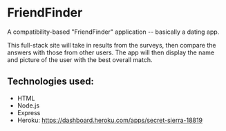 # FriendFinder

A compatibility-based "FriendFinder" application -- basically a dating app.

This full-stack site will take in results from the surveys, 
then compare the answers with those from other users. 
The app will then display the name and picture of the user with the best overall match. 

## Technologies used:
* HTML
* Node.js
* Express
* Heroku: https://dashboard.heroku.com/apps/secret-sierra-18819
